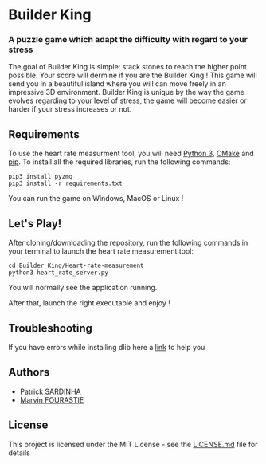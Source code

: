 # Builder King

### A puzzle game which adapt the difficulty with regard to your stress
The goal of Builder King is simple: stack stones to reach the higher point possible. Your score will dermine if you are the Builder King ! This game will send you in a beautiful island where you will can move freely in an impressive 3D environment.
Builder King is unique by the way the game evolves regarding to your level of stress, the game will become easier or harder if your stress increases or not. 

## Requirements
To use the heart rate measurment tool, you will need [Python 3](https://www.python.org/downloads/), [CMake](https://cmake.org/download/) and [pip](https://pip.pypa.io/en/stable/installing/). To install all the required libraries, run the following commands:
```
pip3 install pyzmq
pip3 install -r requirements.txt
```
You can run the game on Windows, MacOS or Linux !

## Let's Play!
After cloning/downloading the repository, run the following commands in your terminal to launch the heart rate measurement tool:
```
cd Builder_King/Heart-rate-measurement
python3 heart_rate_server.py
```
You will normally see the application running.

After that, launch the right executable and enjoy !

## Troubleshooting
If you have errors while installing dlib here a [link](https://stackoverflow.com/a/49538054) to help you

## Authors
* [Patrick SARDINHA](https://github.com/sardinhapatrick)
* [Marvin FOURASTIE](https://github.com/fourastiemarvin)

## License
This project is licensed under the MIT License - see the [LICENSE.md](https://github.com/fourastiemarvin/Builder_King/blob/master/LICENSE.md) file for details



